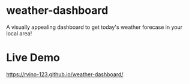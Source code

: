 # weather-dashboard
A visually appealing dashboard to get today's weather forecase in your local area! 


# Live Demo
https://rvino-123.github.io/weather-dashboard/
